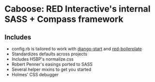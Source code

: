 Caboose: RED Interactive's internal SASS + Compass framework
============================================================

## Includes

* config.rb is tailored to work with [django-start](http://github.com/ff0000/django-start) and [red-boilerplate](http://github.com/ff0000/red-boilerplate)
* Standardizes defaults across projects
* Includes H5BP's normalize.css
* Robert Penner's easings ported to SASS
* Several helper mixins to get you started
* Holmes' CSS debugger
